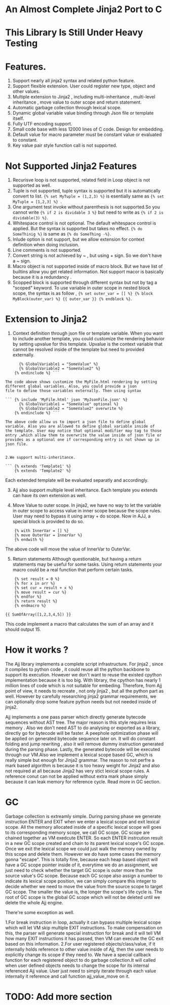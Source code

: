 An Almost Complete Jinja2 Port to C
===========================
# This Library Is Still Under Heavy Testing

# Features.
1. Support nearly all jinja2 syntax and related python feature.
2. Support flexible extension. User could register new type, object and other values.
3. Multiple extension to Jinja2 , including multi-inheritance , multi-level inheritance , move value to outer scope and return statement.
4. Automatic garbage collection through lexical scope.
5. Dynamic global variable value binding through Json file or template itself.
6. Fully UTF encoding support.
7. Small code base with less 12000 lines of C code. Design for embedding.
8. Default value for macro parameter _must_ be constant value or evaluated to constant.
9. Key value pair style function call is not supported.

# Not Supported Jinja2 Features
1. Recurisve loop is not supported, related field in Loop object is not supported as well.
2. Tuple is not supported, tuple syntax is supported but it is automatically convert to list.
``` {% set MyTuple = (1,2,3) %} ``` is esentially same as ```{% set MyTuple = [1,2,3] %} ```.
3. One argument test invoke without parenthesis is not supported.So you cannot write ``` {% if 2 is dividable 3 %} ``` but need to write as ``` {% if 2 is dividable(3) %} ```.
4. Whitespace control is not optional. The default whitespace control is applied. But the syntax is supported but takes no effect.  ``` {% do SomeThinig %} ``` is same as ``` {% do SomeThing -%} ```.
5. Inlude option is not support, but we allow extension for context definition when doing inclusion.
6. Line comments is not supported.
7. Convert string is not achieved by ~ , but using + sign. So we don't have a ~ sign.
8. Macro object is not supported inside of macro block. But we have list of builtins allow you get related information. Not support macor is basically because it is a redundancy .
9. Scopped block is supported through different syntax but not by tag a "scoped" keyword. To use variable in outer scope in nested block scope, the syntax is as follow ,
``` {% set outer_var = [] %} {% block MyBlock(outer_var) %} {{ outer_var }} {% endblock %} ```.

# Extension to Jinja2
1. Context definition through json file or template variable. When you want to include another template, you could customize the rendering behavior by setting upvalue for this template. Upvalue is the context variable that cannot be resolved inside of the
template but need to provided externally.

``` {% include 'MyFile.html' %}
      {% GlobalVariable1 = "SomeValue" %}
      {% GlobalVariable2 = "SomeValue2" %}
    {% endinclude %} ```

The code above shows customize the MyFile.html rendering by setting different global variables. Also, you could provide a json
file to define those variables externally. Then using syntax

``` {% include 'MyFile.html' json 'MyJsonFile.json' %}
      {% GlobalVariable1 = "SomeValue" optional %}
      {% GlobalVariable2 = "SomeValue2" overwrite %}
    {% endinclude %} ```

The above code allow us to import a json file to define global variable. Also you are allowed to define global variable inside of
the template. User may notice that optional modifier may tag to those entry ,which allow them to overwrite the value inside of json file or provides as a optional one if corresponding entry is not shown up in json file.


2.We support multi-inheritance.

``` {% extends 'Template1' %}
    {% extends 'Template2' %}
```
Each extended template will be evaluated separatly and accordingly.

3. Ajj also support multiple level inheritance. Each template you extends can have its own extension as well.

4. Move Value to outer scope. In jinja2, we have no way to let the variable in outer scope to access value in inner scope because the scope rules. User may need to bypass it using array + do scope. Now in AJJ, a special block is provided to do so.

``` {% set OuterVar = None %}
    {% with InnerVar = [] %}
    {% move OuterVar = InnerVar %}
    {% endwith %}
```
The above code will move the value of InnerVar to OuterVar.

5. Return statements
Although questionable, but having a return statements may be useful for some tasks. Using return statements your macro could be a real function that perform certain tasks.

``` {% macro SumOfArray( arr ) %}
    {% set result = 0 %}
    {% for x in arr %}
    {% set cur = result + x %}
    {% move result = cur %}
    {% endfor %}
    {% return result %}
    {% endmacro %}

{{ SumOfArray([1,2,3,4,5]) }}
```

This code implement a macro that calculates the sum of an array and it should output 15.

# How it works ?
The Ajj library implements a complete script infrastructure. For jinja2 , since it compiles to python code , it could reuse all the python backbone to support its execution. However we don't want to reuse the existed cpython implementation because it is too big. With library, the cpython has nearly 1 million lines of code which is not suitable for embeding. Therefore, from Ajj point of view, it needs to recreate , not only jinja2 , but all the python part as well. However by carefully researching jinja2 grammar requirements, we can optionally drop some feature python needs but not needed inside of jinja2.

Ajj implements a one pass parser which directly generate bytecode sequences without AST tree. The major reason is this style requires less memory . Also we don't need AST to do analysing or exported as a library, directly go for bytecode will be faster. A peephole optimization phase will be applied on generated bytecode sequence later on. It will do constant folding and jump rewriting , also it will remove dummy instruction generated during the parsing phase. Lastly, the generated bytecode will be executed through our VM.Also we implement a lexical scope based GC, which is really simple but enough for Jinja2 grammar. The reason to not perfre a mark based algorithm is because it is too heavy weight for Jinja2 and also not required at all because Jinja2 has very stict lexical scope rules. A reference conut can not be applied without extra mark phase simply because it can leak memory for reference cycle. Read more in GC section.

# GC
Garbage collection is extreamly simple. During parsing phase we generate instruction ENTER and EXIT when we enter a lexical scope and exit lexical scope. All the memory allocated inside of a specific lexical scope will goes to its corresponding memory scope, we call GC scope. GC scope are chained together as VM exedcute ENTER. So each ENTER instrcution result in a new GC scope created and chain to its parent lexical scope's GC scope. Once we exit the lexical scope we could just walk the memory owned by this scope and delete them. However we do have some cases the memory gonna "escape". This is totally fine, because each heap based object will have a GC scope pointer inside of it, everytime we do an assignment, we just need to check whether the target GC scope is outer more than the source value's GC scope. Because each GC scope also assign a number to indicate its lexical scope position, we can simply compare this integer to decide whether we need to move the value from the source scope to target GC scope. The smaller the value is, the longer the scope's life cycle is. The root of GC scope is the global GC scope which will not be deleted until we delete the whole Ajj engine.

There're some exception as well.

1.For break instruction in loop, actually it can bypass multiple lexical scope which will let VM skip multiple EXIT instructions. To make compensation on this, the parser will generate special instruction for break and it will tell VM how many EXIT instructions it has passed, then VM can execute the GC exit based on this information.
2.For user registered objects/class/value, if it internally holds reference to other value inside of Ajj, then the user needs to explicitly change its scope if they need to. We have a special callback function for each registered object to do garbage collection.It will called when user defined objects needs to change the scope for its internal referenced Ajj value. User just need to simply iterate through each value internally it reference and call function ajj_value_move on it.

# TODO: Add more section
